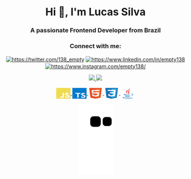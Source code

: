 <h1 align="center">Hi 👋, I'm Lucas Silva</h1>
<h3 align="center">A passionate Frontend Developer from Brazil</h3>

<div align="center">
 
<!--contact_social-->
  <h3 align="center">Connect with me:</h3>
  <p align="center">
  <a href="https://twitter.com/138_empty" target="blank"><img align="center" src="https://raw.githubusercontent.com/rahuldkjain/github-profile-readme-generator/master/src/images/icons/Social/twitter.svg" alt="https://twitter.com/138_empty" height="30" width="40" /></a>
  <a href="https://www.linkedin.com/in/empty138" target="blank"><img align="center" src="https://raw.githubusercontent.com/rahuldkjain/github-profile-readme-generator/master/src/images/icons/Social/linked-in-alt.svg" alt="https://www.linkedin.com/in/empty138" height="30" width="40" /></a>
  <a href="https://www.instagram.com/empty138/" target="blank"><img align="center" src="https://raw.githubusercontent.com/rahuldkjain/github-profile-readme-generator/master/src/images/icons/Social/instagram.svg" alt="https://www.instagram.com/empty138/" height="30" width="40" /></a>
  </p>
 
<!--status_languages--> 
 
  <a href="https://github.com/Empty138">
  <img height="180em" src="https://github-readme-stats.vercel.app/api?username=Empty138&show_icons=true&theme=tokyonight&include_all_commits=true&count_private=true"/>
  <img height="180em" src="https://github-readme-stats.vercel.app/api/top-langs/?username=Empty138&layout=compact&langs_count=7&theme=tokyonight"/>
<!--badges_languages-->   
 <div style="display: inline_block"><br>
  <img align="center" alt="Empty138-Js" height="30" width="40" src="https://raw.githubusercontent.com/devicons/devicon/master/icons/javascript/javascript-plain.svg">
  <img align="center" alt="Empty138-Ts" height="30" width="40" src="https://raw.githubusercontent.com/devicons/devicon/master/icons/typescript/typescript-plain.svg">
  <img align="center" alt="Enpty138-HTML" height="30" width="40" src="https://raw.githubusercontent.com/devicons/devicon/master/icons/html5/html5-original.svg">
  <img align="center" alt="Empty138-CSS" height="30" width="40" src="https://raw.githubusercontent.com/devicons/devicon/master/icons/css3/css3-original.svg">
  <img align="center" alt="Empty138-JAVA" height="30" width="40" src="https://raw.githubusercontent.com/devicons/devicon/master/icons/java/java-original.svg">
</div>
   
<!--snake_animation-->   
  ![Snake animation](https://github.com/Empty138/Empty138/blob/output/github-contribution-grid-snake.svg)
   
